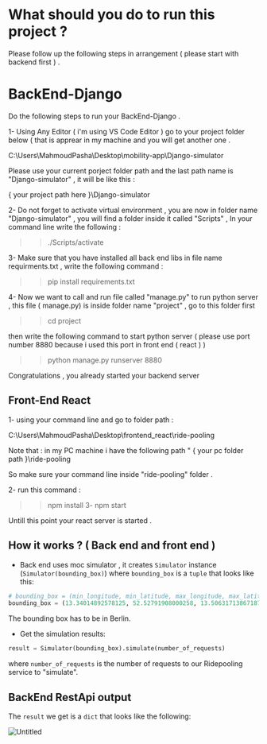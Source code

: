 # What should you do to run this project ?

Please follow up the following steps in arrangement  ( please start with backend first ) .

# BackEnd-Django

Do the following steps to run your BackEnd-Django .

1- Using Any Editor ( i'm using VS Code Editor ) go to your project folder below ( that is apprear in my machine and you will get another one .

C:\Users\MahmoudPasha\Desktop\mobility-app\Django-simulator

Please use your current porject folder path and the last path name is "Django-simulator" , it will be like this : 

{ your project path here }\Django-simulator 

2- Do not forget to activate virtual environment , you are now in folder name "Django-simulator" , you will find a folder inside it called "Scripts" , 
In your command line write the following : 
>> ./Scripts/activate 

3- Make sure that you have installed all back end libs in file name requirments.txt , write the following command : 

>> pip install requirements.txt


4- Now we want to call and run file called "manage.py" to run python server , this file ( manage.py) is inside folder name "project" , go to this folder first 
>> cd project 

then write the following command to start python server ( please use port number 8880 because i used this port in front end ( react ) ) 

>> python manage.py runserver 8880

Congratulations , you already started your backend server    

## Front-End React
1- using your command line and go to folder path :

 C:\Users\MahmoudPasha\Desktop\frontend_react\ride-pooling 

Note that : in my PC machine i have the following path " 
{ your pc folder path }\ride-pooling 

So make sure your command line inside "ride-pooling" folder .

2- run this command :
>> npm install
3- npm start 

Untill this point your react server is started .

## How it works ? ( Back end and front end ) 
- Back end uses moc simulator , it creates `Simulator` instance (`Simulator(bounding_box)`) where `bounding_box` is a `tuple` that looks like this:
```python
# bounding_box = (min_longitude, min_latitude, max_longitude, max_latitude)
bounding_box = (13.34014892578125, 52.52791908000258, 13.506317138671875, 52.562995039558004)
```
The bounding box has to be in Berlin.

- Get the simulation results:
```python
result = Simulator(bounding_box).simulate(number_of_requests)
```
where `number_of_requests` is the number of requests to our Ridepooling service to "simulate".

## BackEnd RestApi output  
The `result` we get is a `dict` that looks like the following: 



![Untitled](https://user-images.githubusercontent.com/15266919/90051912-b66f1000-dcd8-11ea-98d6-b84871180da1.png)

